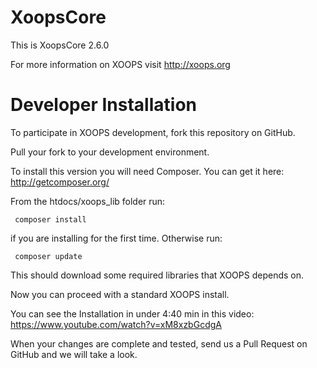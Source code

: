 XoopsCore
=========

This is XoopsCore 2.6.0

For more information on XOOPS visit http://xoops.org


Developer Installation
======================

To participate in XOOPS development, fork this repository on GitHub.

Pull your fork to your development environment.

To install this version you will need Composer. You can get it
here: http://getcomposer.org/

From the htdocs/xoops_lib folder run:

     composer install

if you are installing for the first time. Otherwise run:

     composer update

This should download some required libraries that XOOPS depends on.

Now you can proceed with a standard XOOPS install.

You can see the Installation in under 4:40 min in this video: 
https://www.youtube.com/watch?v=xM8xzbGcdgA

When your changes are complete and tested, send us a Pull Request
on GitHub and we will take a look.

